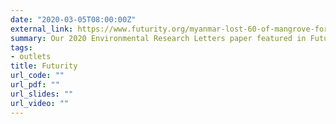 ```yaml
---
date: "2020-03-05T08:00:00Z"
external_link: https://www.futurity.org/myanmar-lost-60-of-mangrove-forests-in-20-years/
summary: Our 2020 Environmental Research Letters paper featured in Futurity News.
tags:
- outlets
title: Futurity
url_code: ""
url_pdf: ""
url_slides: ""
url_video: ""
---
```

